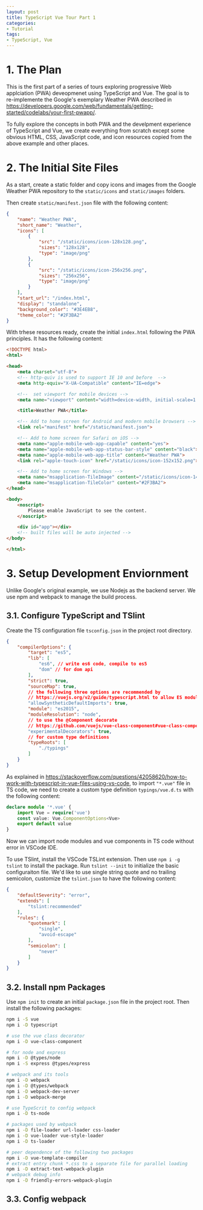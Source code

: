 ```yaml
---
layout: post
title: TypeScript Vue Tour Part 1
categories:
- Tutorial
tags:
- TypeScript, Vue
---
```


# 1. The Plan
This is the first part of a series of tours exploring progressive Web applciation (PWA) deveopmenet using TypeScript and Vue. The goal is to re-implemente the Google's exemplary Weather PWA described in https://developers.google.com/web/fundamentals/getting-started/codelabs/your-first-pwapp/. 

To fully explore the concepts in both PWA and the develpment experience of TypeScript and Vue, we create everything from scratch except some obvious HTML, CSS, JavaScript code, and icon resources copied from the above example and other places. 

# 2. The Initial Site Files
As a start, create a static folder and copy icons and images from the Google Weather PWA repository to the `static/icons` and `static/images` folders. 

Then create `static/manifest.json` file with the following content: 

```json
{
    "name": "Weather PWA",
    "short_name": "Weather",
    "icons": [
        {
            "src": "/static/icons/icon-128x128.png",
            "sizes": "128x128",
            "type": "image/png"
        },
        {
            "src": "/static/icons/icon-256x256.png",
            "sizes": "256x256",
            "type": "image/png"
        }
    ],
    "start_url": "/index.html",
    "display": "standalone",
    "background_color": "#3E4EB8",
    "theme_color": "#2F3BA2"
}
```

With trhese resources ready, create the initial `index.html` following the PWA principles. It has the following content: 

```html
<!DOCTYPE html>
<html>

<head>
    <meta charset="utf-8">
    <!-- http-quiv is used to support IE 10 and before  -->
    <meta http-equiv="X-UA-Compatible" content="IE=edge">

    <!--  set viewport for mobile devices -->
    <meta name="viewport" content="width=device-width, initial-scale=1.0">

    <title>Weather PWA</title>

    <!-- Add to home screen for Android and modern mobile browsers -->
    <link rel="manifest" href="/static/manifest.json">

    <!-- Add to home screen for Safari on iOS -->
    <meta name="apple-mobile-web-app-capable" content="yes">
    <meta name="apple-mobile-web-app-status-bar-style" content="black">
    <meta name="apple-mobile-web-app-title" content="Weather PWA">
    <link rel="apple-touch-icon" href="/static/icons/icon-152x152.png">

    <!-- Add to home screen for Windows -->
    <meta name="msapplication-TileImage" content="/static/icons/icon-144x144.png">
    <meta name="msapplication-TileColor" content="#2F3BA2">
</head>

<body>
    <noscript>
        Please enable JavaScript to see the content.
    </noscript>

    <div id="app"></div>
    <!-- built files will be auto injected -->
</body>

</html>
```

# 3. Setup Development Enviornment
Unlike Google's original example, we use Nodejs as the backend server. We use npm and webpack to manage the build process. 

## 3.1. Configure TypeScript and TSlint
Create the TS configuration file `tsconfig.json` in the project root directory. 

```json
{
    "compilerOptions": {
        "target": "es5",
        "lib": [
            "es6", // write es6 code, compile to es5
            "dom" // for dom api
        ],
        "strict": true,
        "sourceMap": true,
        // the following three options are recommended by
        // https://vuejs.org/v2/guide/typescript.html to allow ES module
        "allowSyntheticDefaultImports": true,
        "module": "es2015",
        "moduleResolution": "node",
        // to use the @Component decorate
        // https://github.com/vuejs/vue-class-component#vue-class-component
        "experimentalDecorators": true,
        // for custom type definitions
        "typeRoots": [
            "./typings"
        ]
    }
}
```

As explained in https://stackoverflow.com/questions/42058620/how-to-work-with-typescript-in-vue-files-using-vs-code, to import `"*.vue"` file in TS code, we need to create a custom type definition `typings/vue.d.ts` with the following content: 

```ts
declare module '*.vue' {
    import Vue = require('vue')
    const value: Vue.ComponentOptions<Vue>
    export default value
}
```

Now we can import node modules and vue components in TS code without error in VSCode IDE. 

To use TSlint, install the VSCode TSLint extension. Then use `npm i -g tslint` to install the package. Run `tslint --init` to initialize the basic configuraiton file. We'd like to use single string quote and no trailing semicolon, customize the `tslint.json` to have the following content: 

```json
{
    "defaultSeverity": "error",
    "extends": [
        "tslint:recommended"
    ],
    "rules": {
        "quotemark": [
            "single", 
            "avoid-escape"
        ],
        "semicolon": [
            "never"
        ]
    }
}
```

## 3.2. Install npm Packages
Use `npm init` to create an initial `package.json` file in the project root. Then install the following packages: 

```sh
npm i -S vue
npm i -D typescript

# use the vue class decorator
npm i -D vue-class-component

# for node and express
npm i -D @types/node
npm i -S express @types/express

# webpack and its tools
npm i -D webpack
npm i -D @types/webpack
npm i -D webpack-dev-server
npm i -D webpack-merge

# use TypeScrit to config webpack
npm i -D ts-node

# packages used by webpack
npm i -D file-loader url-loader css-loader
npm i -D vue-loader vue-style-loader
npm i -D ts-loader

# peer dependence of the following two packages
npm i -D vue-template-compiler
# extract entry chunk *.css to a separate file for parallel loading
npm i -D extract-text-webpack-plugin
# webpack debug info
npm i -D friendly-errors-webpack-plugin

```

## 3.3. Config webpack
